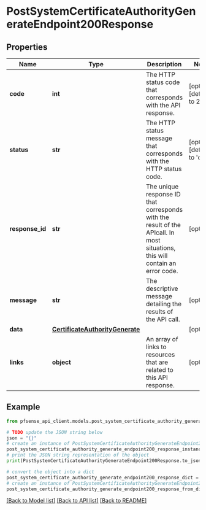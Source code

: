 # PostSystemCertificateAuthorityGenerateEndpoint200Response


## Properties

Name | Type | Description | Notes
------------ | ------------- | ------------- | -------------
**code** | **int** | The HTTP status code that corresponds with the API response. | [optional] [default to 200]
**status** | **str** | The HTTP status message that corresponds with the HTTP status code. | [optional] [default to 'ok']
**response_id** | **str** | The unique response ID that corresponds with the result of the APIcall. In most situations, this will contain an error code. | [optional] 
**message** | **str** | The descriptive message detailing the results of the API call. | [optional] 
**data** | [**CertificateAuthorityGenerate**](CertificateAuthorityGenerate.md) |  | [optional] 
**links** | **object** | An array of links to resources that are related to this API response. | [optional] 

## Example

```python
from pfsense_api_client.models.post_system_certificate_authority_generate_endpoint200_response import PostSystemCertificateAuthorityGenerateEndpoint200Response

# TODO update the JSON string below
json = "{}"
# create an instance of PostSystemCertificateAuthorityGenerateEndpoint200Response from a JSON string
post_system_certificate_authority_generate_endpoint200_response_instance = PostSystemCertificateAuthorityGenerateEndpoint200Response.from_json(json)
# print the JSON string representation of the object
print(PostSystemCertificateAuthorityGenerateEndpoint200Response.to_json())

# convert the object into a dict
post_system_certificate_authority_generate_endpoint200_response_dict = post_system_certificate_authority_generate_endpoint200_response_instance.to_dict()
# create an instance of PostSystemCertificateAuthorityGenerateEndpoint200Response from a dict
post_system_certificate_authority_generate_endpoint200_response_from_dict = PostSystemCertificateAuthorityGenerateEndpoint200Response.from_dict(post_system_certificate_authority_generate_endpoint200_response_dict)
```
[[Back to Model list]](../README.md#documentation-for-models) [[Back to API list]](../README.md#documentation-for-api-endpoints) [[Back to README]](../README.md)


